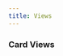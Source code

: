 ```yaml
---
title: Views
---
```


<h3 id="group-views" class="sub-group-title" data-anchor="views">Card Views</h3>
